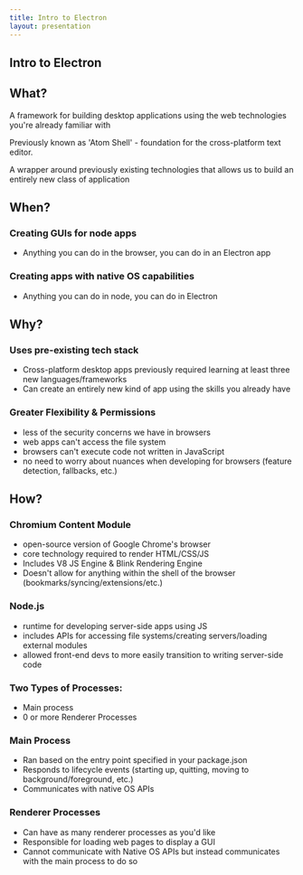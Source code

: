 ```yaml
---
title: Intro to Electron
layout: presentation
---
```


<section>
  <h1>Intro to Electron</h1>
</section>

<section>
  <section>
    <h2>What?</h2>
  </section>
  <section>
    <p>A framework for building desktop applications using the web technologies you're already familiar with</p>
  </section>
  <section>
    <p>Previously known as 'Atom Shell' - foundation for the cross-platform text editor.</p>
  </section>
  <section>
    <p>A wrapper around previously existing technologies that allows us to build an entirely new class of application</p>
  </section>
</section>

<section>
  <section>
    <h2>When?</h2>
  </section>
  <section>
    <h3>Creating GUIs for node apps</h3>
    <ul>
      <li>Anything you can do in the browser, you can do in an Electron app</li>
    </ul>
  </section>
  <section>
    <h3>Creating apps with native OS capabilities</h3>
    <ul>
      <li>Anything you can do in node, you can do in Electron</li>
    </ul>
  </section>
</section>

<section>
  <section>
    <h2>Why?</h2>
  </section>
  <section>
    <h3>Uses pre-existing tech stack</h3>
    <ul>
      <li>Cross-platform desktop apps previously required learning at least three new languages/frameworks</li>
      <li>Can create an entirely new kind of app using the skills you already have</li>
    </ul>
  </section>
  <section>
    <h3>Greater Flexibility & Permissions</h3>
    <ul>
      <li>less of the security concerns we have in browsers</li>
      <li>web apps can't access the file system</li>
      <li>browsers can't execute code not written in JavaScript</li>
      <li>no need to worry about nuances when developing for browsers (feature detection, fallbacks, etc.)</li>
    </ul>
  </section>
</section>

<section>
  <section>
    <h2>How?</h2>
  </section>
  <section>
    <h3>Chromium Content Module</h3>
    <ul>
      <li>open-source version of Google Chrome's browser</li>
      <li>core technology required to render HTML/CSS/JS</li>
      <li>Includes V8 JS Engine & Blink Rendering Engine</li>
      <li>Doesn't allow for anything within the shell of the browser (bookmarks/syncing/extensions/etc.)</li>
    </ul>
  </section>
  <section>
    <h3>Node.js</h3>
    <ul>
      <li>runtime for developing server-side apps using JS</li>
      <li>includes APIs for accessing file systems/creating servers/loading external modules</li>
      <li>allowed front-end devs to more easily transition to writing server-side code</li>
    </ul>
  </section>
  <section>
    <h3>Two Types of Processes:</h3>
    <ul>
      <li>Main process</li>
      <li>0 or more Renderer Processes</li>
    </ul>
  </section>
  <section>
    <h3>Main Process</h3>
    <ul>
      <li>Ran based on the entry point specified in your package.json</li>
      <li>Responds to lifecycle events (starting up, quitting, moving to background/foreground, etc.)</li>
      <li>Communicates with native OS APIs</li>
    </ul>
  </section>
  <section>
    <h3>Renderer Processes</h3>
    <ul>
      <li>Can have as many renderer processes as you'd like</li>
      <li>Responsible for loading web pages to display a GUI</li>
      <li>Cannot communicate with Native OS APIs but instead communicates with the main process to do so</li>
    </ul>
  </section>
</section>